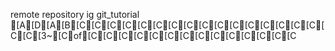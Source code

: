 remote repository ig git_tutorial
[A[D[A[B[C[C[C[C[C[C[C[C[C[C[C[C[C[C[C[C[C[C[3~[Cof[C[C[C[C[C[C[C[C[C[C[C[C[C[C




